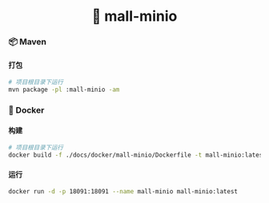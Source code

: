 <h1 align="center">🏪 mall-minio</h1>

### 📦 Maven

#### 打包

```bash
# 项目根目录下运行
mvn package -pl :mall-minio -am
```

### 🐳 Docker

#### 构建

```bash
# 项目根目录下运行
docker build -f ./docs/docker/mall-minio/Dockerfile -t mall-minio:latest .
```

#### 运行

```bash
docker run -d -p 18091:18091 --name mall-minio mall-minio:latest
```
